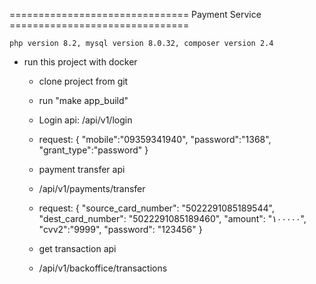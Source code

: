 =============================== Payment Service ===============================

    php version 8.2, mysql version 8.0.32, composer version 2.4

- run this project with docker
    - clone project from git
    - run "make app_build"

    - Login api:
      /api/v1/login
    - request:
      {
      "mobile":"09359341940",
      "password":"1368",
      "grant_type":"password"
      }

    - payment transfer api
    - /api/v1/payments/transfer
    - request:
      {
      "source_card_number": "5022291085189544",
      "dest_card_number": "5022291085189460",
      "amount": "۱۰۰۰۰۰",
      "cvv2":"9999",
      "password": "123456"
      }
  
    - get transaction api
    - /api/v1/backoffice/transactions

